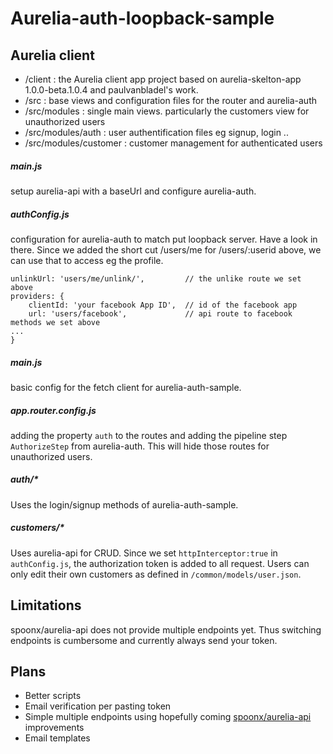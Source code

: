 # Aurelia-auth-loopback-sample

## Aurelia client
- /client : the Aurelia client app project based on aurelia-skelton-app 1.0.0-beta.1.0.4 and paulvanbladel's work.
- /src : base views and configuration files for the router and aurelia-auth
- /src/modules : single main views. particularly the customers view for unauthorized users
- /src/modules/auth : user authentification files eg signup, login ..
- /src/modules/customer : customer management for authenticated users

##### main.js
setup aurelia-api with a baseUrl and configure aurelia-auth.

##### authConfig.js
configuration for aurelia-auth to match put loopback server. Have a look in there. Since we added the short cut /users/me for /users/:userid above, we can use that to access eg the profile.
```
unlinkUrl: 'users/me/unlink/',         // the unlike route we set above
providers: {
    clientId: 'your facebook App ID',  // id of the facebook app
    url: 'users/facebook',             // api route to facebook methods we set above
...
}
```
##### main.js
basic config for the fetch client for aurelia-auth-sample.

##### app.router.config.js
adding the property `auth` to the routes and adding the pipeline step `AuthorizeStep` from aurelia-auth. This will hide those routes for unauthorized users.

##### auth/*
Uses the login/signup methods of aurelia-auth-sample.

##### customers/*
Uses aurelia-api for CRUD. Since we set `httpInterceptor:true` in `authConfig.js`, the authorization token is added to all request. Users can only edit their own customers as defined in `/common/models/user.json`.

## Limitations
spoonx/aurelia-api does not provide multiple endpoints yet. Thus switching endpoints is cumbersome and currently always send your token.

## Plans
- Better scripts
- Email verification per pasting token
- Simple multiple endpoints using hopefully coming [spoonx/aurelia-api](https://github.com/SpoonX/aurelia-api) improvements
- Email templates